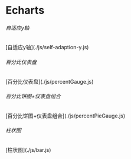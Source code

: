 # Echarts

<h6>自适应y轴</h6>
[自适应y轴](./js/self-adaption-y.js)

<h6>百分比仪表盘</h6>
[百分比仪表盘](./js/percentGauge.js)

<h6>百分比饼图+仪表盘组合</h6>
[百分比饼图+仪表盘组合](./js/percentPieGauge.js)

<h6>柱状图</h6>
[柱状图](./js/bar.js)
